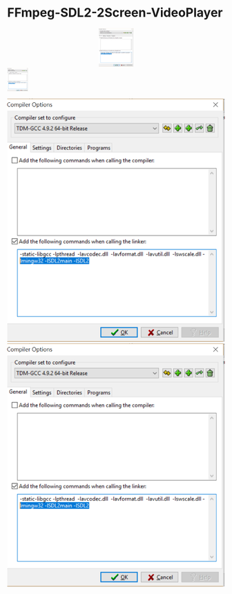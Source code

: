 # FFmpeg-SDL2-2Screen-VideoPlayer


<center>
    <img src="https://raw.githubusercontent.com/AlexWUrobot/FFmpeg-SDL2-2Screen-VideoPlayer/master/picture/1.png" width="80">
</center>

<right>
 <img src="https://raw.githubusercontent.com/AlexWUrobot/FFmpeg-SDL2-2Screen-VideoPlayer/master/picture/1.png" width="48">
</right>

![image](https://raw.githubusercontent.com/AlexWUrobot/FFmpeg-SDL2-2Screen-VideoPlayer/master/picture/1.png)
![image](picture/1.png)
